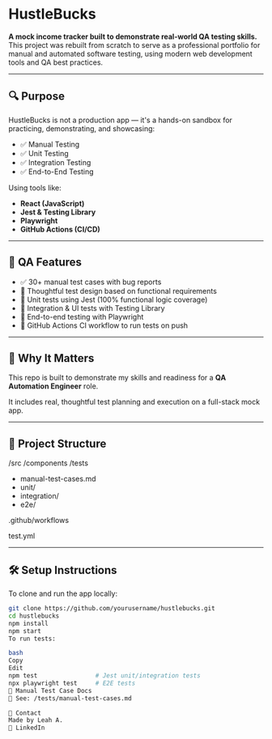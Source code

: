 # HustleBucks

**A mock income tracker built to demonstrate real-world QA testing skills.**  
This project was rebuilt from scratch to serve as a professional portfolio for manual and automated software testing, using modern web development tools and QA best practices.

---

## 🔍 Purpose

HustleBucks is not a production app — it's a hands-on sandbox for practicing, demonstrating, and showcasing:

- ✅ Manual Testing  
- ✅ Unit Testing  
- ✅ Integration Testing  
- ✅ End-to-End Testing  

Using tools like:

- **React (JavaScript)**  
- **Jest & Testing Library**  
- **Playwright**  
- **GitHub Actions (CI/CD)**  

---

## 🧪 QA Features

- ✅ 30+ manual test cases with bug reports  
- 🧠 Thoughtful test design based on functional requirements  
- 🧪 Unit tests using Jest (100% functional logic coverage)  
- 🔄 Integration & UI tests with Testing Library  
- 🚀 End-to-end testing with Playwright  
- 🔧 GitHub Actions CI workflow to run tests on push  

---

## 💼 Why It Matters

This repo is built to demonstrate my skills and readiness for a **QA Automation Engineer** role.  

It includes real, thoughtful test planning and execution on a full-stack mock app.

---

## 📁 Project Structure

/src
/components
/tests
- manual-test-cases.md
- unit/
- integration/
- e2e/

.github/workflows

test.yml

---

## 🛠 Setup Instructions

To clone and run the app locally:

```bash
git clone https://github.com/yourusername/hustlebucks.git  
cd hustlebucks  
npm install  
npm start  
To run tests:

bash
Copy
Edit
npm test                # Jest unit/integration tests  
npx playwright test     # E2E tests  
📄 Manual Test Case Docs
📂 See: /tests/manual-test-cases.md

💬 Contact
Made by Leah A.
📎 LinkedIn
